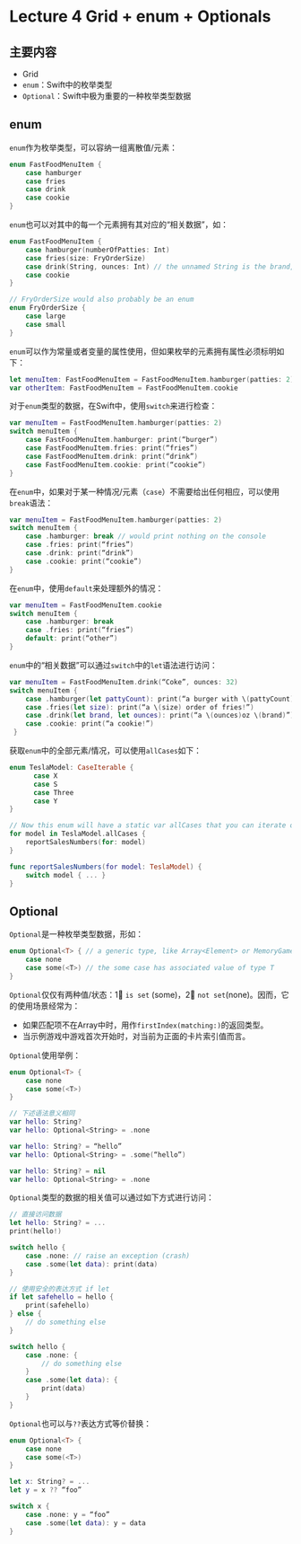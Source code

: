# Lecture 4 Grid + enum + Optionals

## 主要内容

- Grid
- `enum`：Swift中的枚举类型
- `Optional`：Swift中极为重要的一种枚举类型数据

## enum

`enum`作为枚举类型，可以容纳一组离散值/元素：

```swift
enum FastFoodMenuItem {
    case hamburger
    case fries
    case drink
    case cookie 
}
```

`enum`也可以对其中的每一个元素拥有其对应的“相关数据”，如：

```swift
enum FastFoodMenuItem {
    case hamburger(numberOfPatties: Int)
    case fries(size: FryOrderSize)
    case drink(String, ounces: Int) // the unnamed String is the brand, e.g. “Coke”
    case cookie 
}

// FryOrderSize would also probably be an enum
enum FryOrderSize {
    case large
    case small 
}
```

`enum`可以作为常量或者变量的属性使用，但如果枚举的元素拥有属性必须标明如下：

```swift
let menuItem: FastFoodMenuItem = FastFoodMenuItem.hamburger(patties: 2) 
var otherItem: FastFoodMenuItem = FastFoodMenuItem.cookie
```

对于`enum`类型的数据，在Swift中，使用`switch`来进行检查：

```swift
var menuItem = FastFoodMenuItem.hamburger(patties: 2) 
switch menuItem {
    case FastFoodMenuItem.hamburger: print(“burger”) 
    case FastFoodMenuItem.fries: print(“fries”) 
    case FastFoodMenuItem.drink: print(“drink”) 
    case FastFoodMenuItem.cookie: print(“cookie”)
}
```

在`enum`中，如果对于某一种情况/元素（`case`）不需要给出任何相应，可以使用`break`语法：

```swift
var menuItem = FastFoodMenuItem.hamburger(patties: 2) 
switch menuItem {
    case .hamburger: break // would print nothing on the console
    case .fries: print(“fries”) 
    case .drink: print(“drink”) 
    case .cookie: print(“cookie”)
}
```

在`enum`中，使用`default`来处理额外的情况：

```swift
var menuItem = FastFoodMenuItem.cookie 
switch menuItem {
    case .hamburger: break
    case .fries: print(“fries”) 
    default: print(“other”)
}
```

`enum`中的“相关数据”可以通过`switch`中的`let`语法进行访问：

```swift
var menuItem = FastFoodMenuItem.drink(“Coke”, ounces: 32) 
switch menuItem {
    case .hamburger(let pattyCount): print(“a burger with \(pattyCount) patties!”) 
    case .fries(let size): print(“a \(size) order of fries!”)
    case .drink(let brand, let ounces): print(“a \(ounces)oz \(brand)”)
    case .cookie: print(“a cookie!”)
 }
```

获取`enum`中的全部元素/情况，可以使用`allCases`如下：

```swift
enum TeslaModel: CaseIterable {
      case X
      case S
      case Three
      case Y
}

// Now this enum will have a static var allCases that you can iterate over.
for model in TeslaModel.allCases { 
    reportSalesNumbers(for: model)
}

func reportSalesNumbers(for model: TeslaModel) { 
    switch model { ... }
}
```

## Optional

`Optional`是一种枚举类型数据，形如：

```swift
enum Optional<T> { // a generic type, like Array<Element> or MemoryGame<CardContent> 
    case none
    case some(<T>) // the some case has associated value of type T 
}
```

`Optional`仅仅有两种值/状态：1⃣️ `is set` (some)，2⃣️ `not set`(none)。因而，它的使用场景经常为：

- 如果匹配项不在Array中时，用作`firstIndex(matching:)`的返回类型。
- 当示例游戏中游戏首次开始时，对当前为正面的卡片索引值而言。

`Optional`使用举例：

```swift
enum Optional<T> {
    case none
    case some(<T>)
}

// 下述语法意义相同
var hello: String?
var hello: Optional<String> = .none

var hello: String? = “hello” 
var hello: Optional<String> = .some(“hello”) 

var hello: String? = nil
var hello: Optional<String> = .none
```

`Optional`类型的数据的相关值可以通过如下方式进行访问：

```swift
// 直接访问数据
let hello: String? = ...
print(hello!)

switch hello {
    case .none: // raise an exception (crash)
    case .some(let data): print(data)
}

// 使用安全的表达方式 if let
if let safehello = hello {
    print(safehello)
} else {
    // do something else
}

switch hello {
    case .none: { 
        // do something else
    }
    case .some(let data): {
        print(data)
    }
}
```

`Optional`也可以与`??`表达方式等价替换：

```swift
enum Optional<T> {
    case none
    case some(<T>)
}

let x: String? = ... 
let y = x ?? “foo”

switch x {
    case .none: y = “foo”
    case .some(let data): y = data
}
```